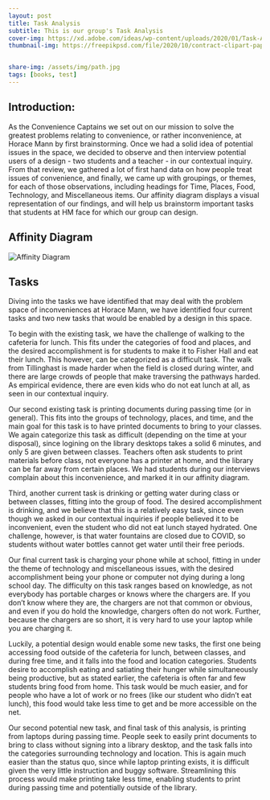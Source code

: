 ```yaml
---
layout: post
title: Task Analysis
subtitle: This is our group's Task Analysis
cover-img: https://xd.adobe.com/ideas/wp-content/uploads/2020/01/Task-Analysis-Understanding-User-Goals-and-Behavior.jpg
thumbnail-img: https://freepikpsd.com/file/2020/10/contract-clipart-paper-form-3-Free-Vector.png


share-img: /assets/img/path.jpg
tags: [books, test]
---
```


## Introduction:
  As the Convenience Captains we set out on our mission to solve the greatest problems relating to convenience, or rather inconvenience, at Horace Mann by first brainstorming. Once we had a solid idea of potential issues in the space, we decided to observe and then interview potential users of a design - two students and a teacher - in our contextual inquiry. From that review, we gathered a lot of first hand data on how people treat issues of convenience, and finally, we came up with groupings, or themes, for each of those observations, including headings for Time, Places, Food, Technology, and Miscellaneous items. Our affinity diagram displays a visual representation of our findings, and will help us brainstorm important tasks that students at HM face for which our group can design.

## Affinity Diagram

![Affinity Diagram](/assets/img/affinity_diagram.jpeg)

## Tasks
  Diving into the tasks we have identified that may deal with the problem space of inconveniences at Horace Mann, we have identified four current tasks and two new tasks that would be enabled by a design in this space.

To begin with the existing task, we have the challenge of walking to the cafeteria for lunch. This fits under the categories of food and places, and the desired accomplishment is for students to make it to Fisher Hall and eat their lunch. This however, can be categorized as a difficult task. The walk from Tillinghast is made harder when the field is closed during winter, and there are large crowds of people that make traversing the pathways harded. As empirical evidence, there are even kids who do not eat lunch at all, as seen in our contextual inquiry.

Our second existing task is printing documents during passing time (or in general). This fits into the groups of technology, places, and time, and the main goal for this task is to have printed documents to bring to your classes. We again categorize this task as difficult (depending on the time at your disposal), since logining on the library desktops takes a solid 6 minutes, and only 5 are given between classes. Teachers often ask students to print materials before class, not everyone has a printer at home, and the library can be far away from certain places. We had students during our interviews complain about this inconvenience, and marked it in our affinity diagram.

Third, another current task is drinking or getting water during class or between classes, fitting into the group of food. The desired accomplishment is drinking, and we believe that this is a relatively easy task, since even though we asked in our contextual inquiries if people believed it to be inconvenient, even the student who did not eat lunch stayed hydrated. One challenge, however, is that water fountains are closed due to COVID, so students without water bottles cannot get water until their free periods.

Our final current task is charging your phone while at school, fitting in under the theme of technology and miscellaneous issues, with the desired accomplishment being your phone or computer not dying during a long school day. The difficulty on this task ranges based on knowledge, as not everybody has portable charges or knows where the chargers are. If you don’t know where they are, the chargers are not that common or obvious, and even if you do hold the knowledge, chargers often do not work. Further, because the chargers are so short, it is very hard to use your laptop while you are charging it.

Luckily, a potential design would enable some new tasks, the first one being accessing food outside of the cafeteria for lunch, between classes, and during free time, and it falls into the food and location categories. Students desire to accomplish eating and satiating their hunger while simultaneously being productive, but as stated earlier, the cafeteria is often far and few students bring food from home. This task would be much easier, and for people who have a lot of work or no frees (like our student who didn’t eat lunch), this food would take less time to get and be more accessible on the net.

Our second potential new task, and final task of this analysis, is printing from laptops during passing time. People seek to easily print documents to bring to class without signing into a library desktop, and the task falls into the categories surrounding technology and location. This is again much easier than the status quo, since while laptop printing exists, it is difficult given the very little instruction and buggy software. Streamlining this process would make printing take less time, enabling students to print during passing time and potentially outside of the library.
